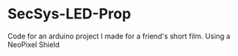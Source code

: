 # SecSys-LED-Prop
Code for an arduino project I made for a friend's short film. Using a NeoPixel Shield 
